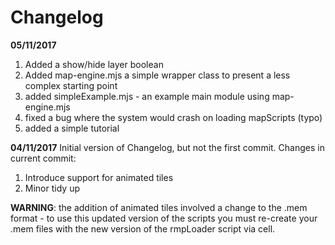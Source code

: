 # Changelog

**05/11/2017**
1. Added a show/hide layer boolean
2. Added map-engine.mjs a simple wrapper class to present a less complex starting point
3. added simpleExample.mjs - an example main module using map-engine.mjs
4. fixed a bug where the system would crash on loading mapScripts (typo)
5. added a simple tutorial

**04/11/2017**
Initial version of Changelog, but not the first commit.
Changes in current commit:
1. Introduce support for animated tiles
2. Minor tidy up

**WARNING**: the addition of animated tiles involved a change to the .mem format - to use this updated version of the scripts you must re-create your .mem files with the new version of the rmpLoader script via cell.